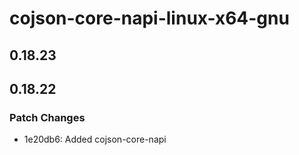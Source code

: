 # cojson-core-napi-linux-x64-gnu

## 0.18.23

## 0.18.22

### Patch Changes

- 1e20db6: Added cojson-core-napi
